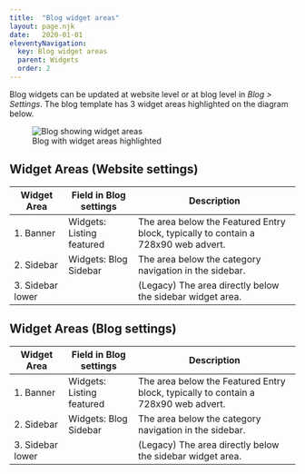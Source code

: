 ```yaml
---
title:  "Blog widget areas"
layout: page.njk
date:   2020-01-01
eleventyNavigation:
  key: Blog widget areas
  parent: Widgets
  order: 2
---
```


Blog widgets can be updated at website level or at blog level in <em>Blog > Settings</em>. The blog template has 3 widget areas highlighted on the diagram below.

<figure>
  <img src="{{ site.baseurl }}/assets/images/screenshots/blog-widget-areas.png" alt="Blog showing widget areas">
  <figcaption>Blog with widget areas highlighted</figcaption>
</figure>

## Widget Areas (Website settings)

| Widget Area         | Field in Blog settings          | Description                                                                                 |
| ------------------- | ------------------------------- | ------------------------------------------------------------------------------------------- |
| 1. Banner           | Widgets: Listing featured       | The area below the Featured Entry block, typically to contain a 728x90 web advert.          |
| 2. Sidebar          | Widgets: Blog Sidebar           | The area below the category navigation in the sidebar.                                      |
| 3. Sidebar lower    |                                 | (Legacy) The area directly below the sidebar widget area.                                   |

## Widget Areas (Blog settings)

| Widget Area         | Field in Blog settings          | Description                                                                                 |
| ------------------- | ------------------------------- | ------------------------------------------------------------------------------------------- |
| 1. Banner           | Widgets: Listing featured       | The area below the Featured Entry block, typically to contain a 728x90 web advert.          |
| 2. Sidebar          | Widgets: Blog Sidebar           | The area below the category navigation in the sidebar.                                      |
| 3. Sidebar lower    |                                 | (Legacy) The area directly below the sidebar widget area.                                   |